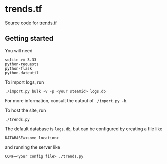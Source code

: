 # trends.tf

Source code for [trends.tf](https://trends.tf/)

## Getting started

You will need

```
sqlite >= 3.33
python-requests
python-flask
python-dateutil
```

To import logs, run

```
./import.py bulk -v -p <your steamid> logs.db
```

For more information, consult the output of `./import.py -h`.

To host the site, run

```
./trends.py
```

The default database is `logs.db`, but can be configured by creating a file like

```
DATABASE=<some location>
```

and running the server like

```
CONF=<your config file> ./trends.py
```

